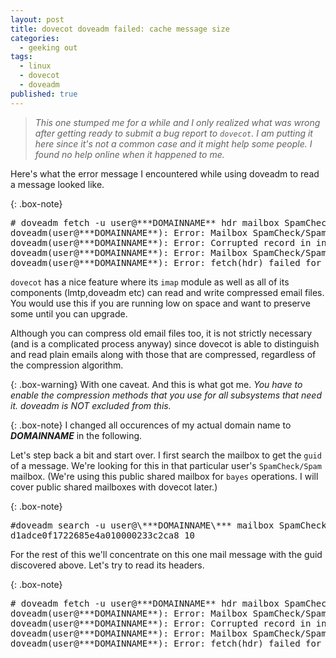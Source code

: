 ```yaml
---
layout: post
title: dovecot doveadm failed: cache message size
categories:
  - geeking out
tags:
  - linux
  - dovecot
  - doveadm
published: true
---
```


>*This one stumped me for a while and I only realized what was wrong after getting ready to submit a bug report to `dovecot`. I am putting it here since it's not a common case and it might help some people. I found no help online when it happened to me.*

Here's what the error message I encountered while using doveadm to read a message looked like.

{: .box-note}
<pre>
# doveadm fetch -u user@***DOMAINNAME** hdr mailbox SpamCheck/Spam uid 10
doveadm(user@***DOMAINNAME**): Error: Mailbox SpamCheck/Spam: UID=10: read(/var/spool/mail/virtual/***DOMAINNAME**/public/.Spam/cur/1583888147.M606102P10872.MAILDOMAIN,S=5367,W=5455:2,S) failed: Cached message size larger than expected (5367 > 2476, box=SpamCheck/Spam, UID=10) (read reason=mail stream)
doveadm(user@***DOMAINNAME**): Error: Corrupted record in index cache file /var/spool/mail/virtual/***DOMAINNAME**/public/.Spam/dovecot.index.cache: UID 10: Broken physical size in mailbox SpamCheck/Spam: read(/var/spool/mail/virtual/***DOMAINNAME**/public/.Spam/cur/1583888147.M606102P10872.MAILDOMAIN,S=5367,W=5455:2,S) failed: Cached message size larger than expected (5367 > 2476, box=SpamCheck/Spam, UID=10)
doveadm(user@***DOMAINNAME**): Error: Mailbox SpamCheck/Spam: UID=10: read(/var/spool/mail/virtual/***DOMAINNAME**/public/.Spam/cur/1583888147.M606102P10872.MAILDOMAIN,S=5367,W=5455:2,S) failed: Cached message size larger than expected (5367 > 2476, box=SpamCheck/Spam, UID=10) (read reason=)
doveadm(user@***DOMAINNAME**): Error: fetch(hdr) failed for box=SpamCheck/Spam uid=10: Mailbox SpamCheck/Spam: UID=10: read(/var/spool/mail/virtual/***DOMAINNAME**/public/.Spam/cur/1583888147.M606102P10872.MAILDOMAIN,S=5367,W=5455:2,S) failed: Cached message size larger than expected (5367 > 2476, box=SpamCheck/Spam, UID=10) (read reason=)
</pre>

`dovecot` has a nice feature where its `imap` module as well as all of its components (lmtp,doveadm etc) can read and write compressed email files. You would use this if you are running low on space and want to preserve some until you can upgrade.

Although you can compress old email files too, it is not strictly necessary (and is a complicated process anyway) since dovecot is able to distinguish and read plain emails along with those that are compressed, regardless of the compression algorithm.

{: .box-warning}
With one caveat. And this is what got me. *You have to enable the compression methods that you use for all subsystems that need it. doveadm is NOT excluded from this.*

{: .box-note}
I changed all occurences of my actual domain name to ***DOMAINNAME*** in the following.

Let's step back a bit and start over. I first search the mailbox to get the `guid` of a message. We're looking for this in that particular user's `SpamCheck/Spam` mailbox. (We're using this public shared mailbox for `bayes` operations. I will cover public shared mailboxes with dovecot later.)

{: .box-note}
<pre>
#doveadm search -u user@\***DOMAINNAME\*** mailbox SpamCheck/Spam
d1adce0f1722685e4a010000233c2ca8 10
</pre>

For the rest of this we'll concentrate on this one mail message with the guid discovered above.
Let's try to read its headers.

{: .box-note}
<pre>
# doveadm fetch -u user@***DOMAINNAME** hdr mailbox SpamCheck/Spam uid 10
doveadm(user@***DOMAINNAME**): Error: Mailbox SpamCheck/Spam: UID=10: read(/var/spool/mail/virtual/***DOMAINNAME**/public/.Spam/cur/1583888147.M606102P10872.MAILDOMAIN,S=5367,W=5455:2,S) failed: Cached message size larger than expected (5367 > 2476, box=SpamCheck/Spam, UID=10) (read reason=mail stream)
doveadm(user@***DOMAINNAME**): Error: Corrupted record in index cache file /var/spool/mail/virtual/***DOMAINNAME**/public/.Spam/dovecot.index.cache: UID 10: Broken physical size in mailbox SpamCheck/Spam: read(/var/spool/mail/virtual/***DOMAINNAME**/public/.Spam/cur/1583888147.M606102P10872.MAILDOMAIN,S=5367,W=5455:2,S) failed: Cached message size larger than expected (5367 > 2476, box=SpamCheck/Spam, UID=10)
doveadm(user@***DOMAINNAME**): Error: Mailbox SpamCheck/Spam: UID=10: read(/var/spool/mail/virtual***DOMAINNAME**/public/.Spam/cur/1583888147.M606102P10872.MAILDOMAIN,S=5367,W=5455:2,S) failed: Cached message size larger than expected (5367 > 2476, box=SpamCheck/Spam, UID=10) (read reason=)
doveadm(user@***DOMAINNAME**): Error: fetch(hdr) failed for box=SpamCheck/Spam uid=10: Mailbox SpamCheck/Spam: UID=10: read(/var/spool/mail/virtual/***DOMAINNAME**/public/.Spam/cur/1583888147.M606102P10872.MAILDOMAIN,S=5367,W=5455:2,S) failed: Cached message size larger than expected (5367 > 2476, box=SpamCheck/Spam, UID=10) (read reason=)
</pre>
